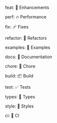 feat: 🚀 Enhancements

perf: 🔥 Performance

fix: 🩹 Fixes

refactor: 💅 Refactors

examples: 🏀 Examples

docs: 📖 Documentation

chore: 🏡 Chore

build: 📦 Build

test: ✅ Tests

types: 🌊 Types

style: 🎨 Styles

ci: 🤖 CI